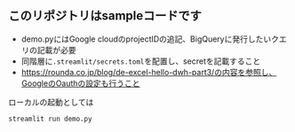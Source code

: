 ## このリポジトリはsampleコードです
- demo.pyにはGoogle cloudのprojectIDの追記、BigQueryに発行したいクエリの記載が必要
- 同階層に`.streamlit/secrets.toml`を配置し、secretを記載すること
- https://rounda.co.jp/blog/de-excel-hello-dwh-part3/の内容を参照し、GoogleのOauthの設定も行うこと

ローカルの起動としては

`streamlit run demo.py`
